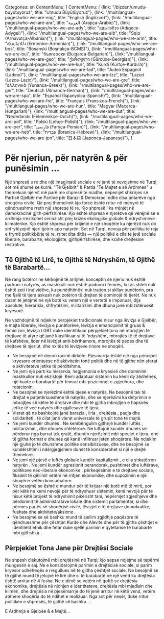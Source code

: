 Categories: en
ContentMenu: [
ContentMenu: [
  {link: "/bizden/umudu-buyutuyoruz", title: "Umudu Büyütüyoruz"},
  {link: "/multilangual-pages/who-we-are-eng", title: "English (İngilizce)"},
  {link: "/multilangual-pages/who-we-are-ara", title: "العربية (Arapça-Arabic)"},
  {link: "/multilangual-pages/who-we-are-ady", title: "адыгэбзэ (Adıgece-Adygei)"},
  {link: "/multilangual-pages/who-we-are-alb", title: "Sqip (Arnavutça-Albanian)"},
  {link: "/multilangual-pages/who-we-are-arm", title: "Հայերէն (Ermenice-Armenian)"},
  {link: "/multilangual-pages/who-we-are-bos", title: "Bosanski (Boşnakça-BCMS)"},
  {link: "/multilangual-pages/who-we-are-bul", title: "български (Bulgarca-Bulgarian)"},
  {link: "/multilangual-pages/who-we-are-geo", title: "ქართული (Gürcüce-Georgian)"},
  {link: "/multilangual-pages/who-we-are-kur", title: "Kurdî (Kürtçe-Kurdish)"},
  {link: "/multilangual-pages/who-we-are-lad", title: "Judeo Espagnol (Ladino)"},
  {link: "/multilangual-pages/who-we-are-lzz", title: "Lazuri (Lazca-Lazic)"},
  {link: "/multilangual-pages/who-we-are-gre", title: "ελληνικά (Yunanca-Greek)"},
  {link: "/multilangual-pages/who-we-are-ger", title: "Deutsch (Almanca-German)"},
  {link: "/multilangual-pages/who-we-are-spa", title: "Español (İspanyolca-Spanish)"},
  {link: "/multilangual-pages/who-we-are-fre", title: "Français (Fransızca-French)"},
  {link: "/multilangual-pages/who-we-are-hun", title: "Magyar (Macarca-Hungarian)"},
  {link: "/multilangual-pages/who-we-are-dut", title: "Nederlands (Felemenkçe-Dutch)"},
  {link: "/multilangual-pages/who-we-are-pol", title: "Polski (Lehçe-Polish)"},
  {link: "/multilangual-pages/who-we-are-per", title: "فارسى (Farsça-Persian)"},
  {link: "/multilangual-pages/who-we-are-heb", title: "עברית (İbranice-Hebrew)"},
  {link: "/multilangual-pages/who-we-are-jpn", title: "日本語 (Japonca-Japanese)"},
  ]

# Për njeriun, për natyrën & për punësimin ...

Një shpresë e re dhe një imagjinatë sociale e re janë të nevojshme në Turqi, sot më shumë se kurrë.
"Të Gjelbrit" & Partia "Te Majtet e së Ardhmes" u themeluan një vit më parë me shpresë te madhe, nëpemjet shkrirjes së Partisë Gjelbër me Partinë për Barazi & Demokraci edhe disa antarëve nga shoqëria civile. Që prej themelimit kjo forcë është rritur në mënyrë të qëndrueshme rreth një shprese të re.
Kjo shpresë i ka rrënjët në demokracinë gjith-përfshirëse.
Kjo është shpresa e njerëzve që vërejnë se e ardhmja rrezikohet seriozisht prej krizës ekologjike globale & ndryshimeve kilmaterike.
Kjo është shpresa për krijimin e një shoqërie ku njerëzit nuk do shfrytëzojnë njëri tjetrin apo natyrën.
Sot në Turqi, nevoja për politika të reja e frymë politikbërje të re, rritet dita ditës — një politikë e cila të jetë sociale liberale, barabarte, ekologjiste, gjithpërfshirëse, dhe krahë drejtësise restrative.

## Të Gjithë të Lirë, te Gjithë të Ndryshëm, të Gjithë të Barabartë…

Në rang botëror ne kërkojmë të arrijmë, konceptin se njeriu nuk është padroni i natyrës, as mashkulli nuk është padroni i femrës, ku as shteti nuk është zoti i individëve, ku punëdhënësi nuk trajton si skllav punëtorin, pra me fjalë të tjera askush nuk zotëron të drejten të dominojë të tjerët. Ne nuk duam të jetojmë në një botë ku vetem një e vertetë e imponuar, dija apsolute, hierarikia, shfrytëzimi, militarizimi dhe dhuna janë mbizotëruesit kryesorë.

Ne vazhdojmë të ndjekim përpjekiet tradicionale nisur nga lëvizja e Gjelbër, e majta liberale, lëvizja e punëtorëve, lëvizja e emancipimit të gruas & feminizmi, lëvizja LGBT duke identifikuar përpjekiet tona në mbrojtjen të drejtave të atyre që janë klasifikuar si të ‘ndyshëm’, mbrojtës të të drejtave të kafshëve, lider në lëvizjet anti-bërthamore, mbrojtës të paqes dhe të drejtave të njeriut, dhe nxitës të levizjeve rinore në shoqëri.

- Ne besojmë në demokracinë dirkete. Pjesmarrja është një nga principet kryesore orientuese në aktivitetin tonë politik dhe në të gjithe nën sferat e aktiviteteve jetike të përditshme.
- Ne jemi një parti ku hierarkia, hegjemonia e kryesisë dhe dominimi mashkullor nuk ekzistojë. Kemi adaptuar sistemin ku kemi dy zëdhënes, një kuote e barabartë për femrat mbi pozicionet e zgjedhura, dhe rotacionin.
- Ne besojmë se njerëzimi është pjesë e natyrës. Ne besojmë tek të drejtat e patjetërsueshme të natyrës, dhe se njerëzimi ka detyrimin e mbrojtjes së këtre të drejtave dhe mbi të gjitha mbrojtjen e hapsirës jetike të veë natyrës dhe gjallesave të tjera.
- Vlerat që na bashkojnë janë barazia , liria , drejtësia , paqja dhe solidariteti , të cilat janë vlerat universale të grupit tonë të majtë.  
- Ne jemi kundër dhunës . Ne kembëngulim gjithnjë kundër luftës , militarizmin , dhe dhunës shtetërore. Ne luftojnë kundër dhunës së përdorur nga burrat tek gratë, dhunën njerëzimit mbi speciet e tjera, dhe të gjitha format e dhunës që kanë infiltruar jetën shoqërore. Ne ndjekim një gjuhë jo të dhunshme politike sensibilizuese, dhe ne besojmë se kundërshtimi i ndërgjegjshëm duhet të konsiderohet si një e drejtë themelore. 
- Ne jemi një pjesë e luftës globale kundër kapitalizmit , e cila shkatërron natyrën . Ne jemi kundër agresionit perandorak, pushtimet dhe luftërave, politikave neo-liberale ekonomike , përkeqësimin e të drejtave sociale, fiksimit të qëllimit vetëm në rritjen ekonomike, dhe supozimin e një shoqërie vetëm konsumatore.
- Ne besojmë se është e mundur për të krijuar një botë më të mirë, por për këtë ne kemi nevojë për të ndryshuar sistemin,  kemi nevojë për të nisur këtë projekt të ndryshimit pikërisht tani, nëpërmjet zgjedhjeve dhe përdorimit të administratave lokale dhe sistemit parlamentar, si dhe përmes punës së shoqërisë civile, lëvizjet e të drejtave demokratike, fushata dhe aktivitete/aksione .
- Ne besojmë se së bashku  mund të sjellim zgjidhje paqësore të qëndrueshme për çështjet Kurde dhe Alevite dhe për të gjitha çështjet e identitetit etnik dhe fetar duke sjellë parimin e qytetarisë të barabartë mbi gjithshka .

## Përpjekiet Tona Jane për Drejtësi Sociale 

Ne shpesh diskutojmë mbi drejtësinë në Turqi; kjo sepse ndjejme së tepërmi mungesën e saj. Ne e konsiderojmë parimin e drejtësisë sociale, si parim kryesor udhëheqës e rregullues në të gjitha çështjet sociale.
Ne besojmë se të gjithë mund të jetojnë të lirë dhe si të barabartë në një vend ku drejtësia është arritur në 4 fusha.
Ne e dimë se vetëm në qoftë se drejtësia ekonomike, drejtësia në njohjen e identiteteve, drejtësia mbi mjedisin dhe klimën, dhe drejtësia në pjesëmarrje do të jenë arritur në këtë vend, vetëm atëhere  shoqëria  do të ndihet e  realizuar.
Nga sot për nesër, duke rritur politikën e shpresës, të gjithë së bashku ...

E Ardhmja e Gjelbëe & e Majtë…
